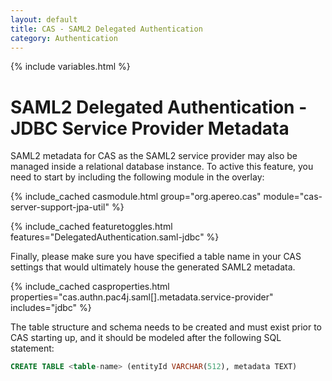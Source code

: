 ```yaml
---
layout: default
title: CAS - SAML2 Delegated Authentication
category: Authentication
---
```


{% include variables.html %}

# SAML2 Delegated Authentication - JDBC Service Provider Metadata

SAML2 metadata for CAS as the SAML2 service provider may also be managed inside a relational database instance. To active this feature, you need to start by 
including the following module in the overlay:

{% include_cached casmodule.html group="org.apereo.cas" module="cas-server-support-jpa-util" %}

{% include_cached featuretoggles.html features="DelegatedAuthentication.saml-jdbc" %}

Finally, please make sure you have specified a table name in your CAS settings that would ultimately house the generated SAML2 metadata.

{% include_cached casproperties.html properties="cas.authn.pac4j.saml[].metadata.service-provider" includes="jdbc" %}

The table structure and schema needs to be created and must exist prior to CAS starting up, and it should be modeled after the following SQL statement:

```sql
CREATE TABLE <table-name> (entityId VARCHAR(512), metadata TEXT)
```
